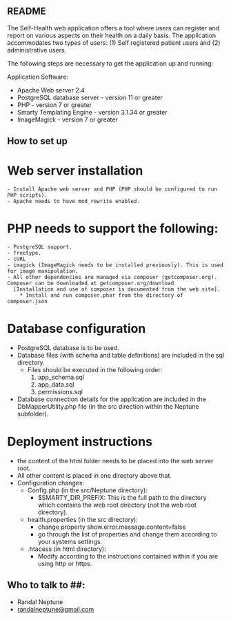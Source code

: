 ## README ##

The Self-Health web application offers a tool where users can register and report on various aspects on their health on a daily basis.
The application accommodates two types of users: (1) Self registered patient users and (2) administrative users.

The following steps are necessary to get the application up and running:

Application Software:
- Apache Web server 2.4
- PostgreSQL database server - version 11 or greater
- PHP - version 7 or greater
- Smarty Templating Engine - version 3.1.34 or greater
- ImageMagick - version 7 or greater


## How to set up ##

# Web server installation #
    - Install Apache web server and PHP (PHP should be configured to run PHP scripts).
    - Apache needs to have mod_rewrite enabled. 

# PHP needs to support the following: #
    - PostgreSQL support.
    - freetype.
    - cURL
    - imagick (ImageMagick needs to be installed previously). This is used for image manipulation.
    - All other dependencies are managed via composer (getcomposer.org). Composer can be downloaded at getcomposer.org/download 
      [Installation and use of composer is documented from the web site].
        * Install and run composer.phar from the directory of composer.json

# Database configuration #
  - PostgreSQL database is to be used.
  - Database files (with schema and table definitions) are included in the sql directory.
    - Files should be executed in the following order:
      1. app_schema.sql
      2. app_data.sql
      3. permissions.sql
  - Database connection details for the application are included in the DbMapperUtility.php file (in the src direction within the Neptune subfolder).

# Deployment instructions #
  - the content of the html folder needs to be placed into the web server root.
  - All other content is placed in one directory above that.
  - Configuration changes:
    - Config.php (in the src/Neptune directory):
        * $SMARTY_DIR_PREFIX: This is the full path to the directory which contains the web root directory (not the web root directory).
    - health.properties (in the src directory):
        * change property show.error.message.content=false
        * go through the list of properties and change them according to your systems settings.
    - .htacess (in html directory):
        * Modify according to the instructions contained within if you are using http or https.



## Who to talk to ##:

* Randal Neptune
* randalneptune@gmail.com